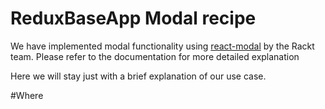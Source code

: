 # ReduxBaseApp Modal recipe

We have implemented modal functionality using [react-modal](https://github.com/rackt/react-modal) by the Rackt team. Please refer to the documentation for more detailed explanation

Here we will stay just with a brief explanation of our use case.

#Where

